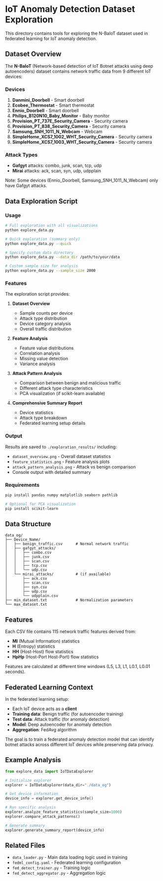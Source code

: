 # IoT Anomaly Detection Dataset Exploration

This directory contains tools for exploring the N-BaIoT dataset used in federated learning for IoT anomaly detection.

## Dataset Overview

The **N-BaIoT** (Network-based detection of IoT Botnet attacks using deep autoencoders) dataset contains network traffic data from 9 different IoT devices:

### Devices
1. **Danmini_Doorbell** - Smart doorbell
2. **Ecobee_Thermostat** - Smart thermostat  
3. **Ennio_Doorbell** - Smart doorbell
4. **Philips_B120N10_Baby_Monitor** - Baby monitor
5. **Provision_PT_737E_Security_Camera** - Security camera
6. **Provision_PT_838_Security_Camera** - Security camera
7. **Samsung_SNH_1011_N_Webcam** - Webcam
8. **SimpleHome_XCS7_1002_WHT_Security_Camera** - Security camera
9. **SimpleHome_XCS7_1003_WHT_Security_Camera** - Security camera

### Attack Types
- **Gafgyt** attacks: combo, junk, scan, tcp, udp
- **Mirai** attacks: ack, scan, syn, udp, udpplain

Note: Some devices (Ennio_Doorbell, Samsung_SNH_1011_N_Webcam) only have Gafgyt attacks.

## Data Exploration Script

### Usage

```bash
# Full exploration with all visualizations
python explore_data.py

# Quick exploration (summary only)
python explore_data.py --quick

# Specify custom data directory
python explore_data.py --data_dir /path/to/your/data

# Custom sample size for analysis
python explore_data.py --sample_size 2000
```

### Features

The exploration script provides:

1. **Dataset Overview**
   - Sample counts per device
   - Attack type distribution
   - Device category analysis
   - Overall traffic distribution

2. **Feature Analysis**
   - Feature value distributions
   - Correlation analysis
   - Missing value detection
   - Variance analysis

3. **Attack Pattern Analysis**
   - Comparison between benign and malicious traffic
   - Different attack type characteristics
   - PCA visualization (if scikit-learn available)

4. **Comprehensive Summary Report**
   - Device statistics
   - Attack type breakdown
   - Federated learning setup details

### Output

Results are saved to `./exploration_results/` including:
- `dataset_overview.png` - Overall dataset statistics
- `feature_statistics.png` - Feature analysis plots
- `attack_pattern_analysis.png` - Attack vs benign comparison
- Console output with detailed summary

### Requirements

```bash
pip install pandas numpy matplotlib seaborn pathlib

# Optional for PCA visualization
pip install scikit-learn
```

## Data Structure

```
data_og/
├── Device_Name/
│   ├── benign_traffic.csv      # Normal network traffic
│   ├── gafgyt_attacks/
│   │   ├── combo.csv
│   │   ├── junk.csv
│   │   ├── scan.csv
│   │   ├── tcp.csv
│   │   └── udp.csv
│   └── mirai_attacks/          # (if available)
│       ├── ack.csv
│       ├── scan.csv
│       ├── syn.csv
│       ├── udp.csv
│       └── udpplain.csv
├── min_dataset.txt             # Normalization parameters
└── max_dataset.txt
```

## Features

Each CSV file contains 115 network traffic features derived from:
- **MI** (Mutual Information) statistics
- **H** (Entropy) statistics  
- **HH** (Host-Host) flow statistics
- **HpHp** (Host-Port Host-Port) flow statistics

Features are calculated at different time windows (L5, L3, L1, L0.1, L0.01 seconds).

## Federated Learning Context

In the federated learning setup:
- Each IoT device acts as a **client**
- **Training data**: Benign traffic (for autoencoder training)
- **Test data**: Attack traffic (for anomaly detection)
- **Model**: Deep autoencoder for anomaly detection
- **Aggregation**: FedAvg algorithm

The goal is to train a federated anomaly detection model that can identify botnet attacks across different IoT devices while preserving data privacy.

## Example Analysis

```python
from explore_data import IoTDataExplorer

# Initialize explorer
explorer = IoTDataExplorer(data_dir="./data_og")

# Get device information
device_info = explorer.get_device_info()

# Run specific analysis
explorer.analyze_feature_statistics(sample_size=1000)
explorer.compare_attack_patterns()

# Generate summary
explorer.generate_summary_report(device_info)
```

## Related Files

- `data_loader.py` - Main data loading logic used in training
- `fedml_config.yaml` - Federated learning configuration
- `fed_detect_trainer.py` - Training logic
- `fed_detect_aggregator.py` - Aggregation logic
